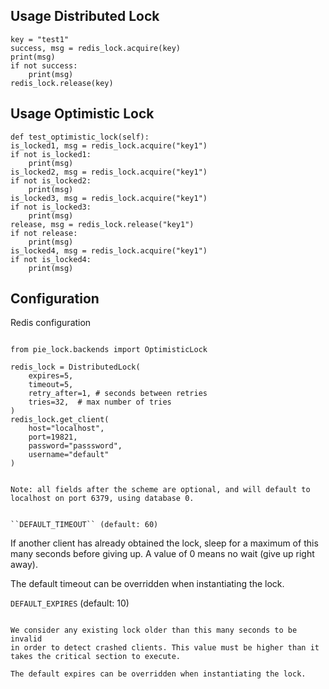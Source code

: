 Usage Distributed Lock
-----
    key = "test1"
    success, msg = redis_lock.acquire(key)
    print(msg)
    if not success:
        print(msg)
    redis_lock.release(key)


Usage Optimistic Lock
-----
    
    def test_optimistic_lock(self):
    is_locked1, msg = redis_lock.acquire("key1")
    if not is_locked1:
        print(msg)
    is_locked2, msg = redis_lock.acquire("key1")
    if not is_locked2:
        print(msg)
    is_locked3, msg = redis_lock.acquire("key1")
    if not is_locked3:
        print(msg)
    release, msg = redis_lock.release("key1")
    if not release:
        print(msg)
    is_locked4, msg = redis_lock.acquire("key1")
    if not is_locked4:
        print(msg)

Configuration
-------------

Redis configuration
~~~~~~~~

from pie_lock.backends import OptimisticLock

redis_lock = DistributedLock(
    expires=5,
    timeout=5,
    retry_after=1, # seconds between retries
    tries=32,  # max number of tries
)
redis_lock.get_client(
    host="localhost",
    port=19821,
    password="passsword",
    username="default"
)


Note: all fields after the scheme are optional, and will default to
localhost on port 6379, using database 0.


``DEFAULT_TIMEOUT`` (default: 60)
~~~~~~~~~~~~~~~~~~~~~~~~~~~~~~~~~

If another client has already obtained the lock, sleep for a maximum of
this many seconds before giving up. A value of 0 means no wait (give up
right away).

The default timeout can be overridden when instantiating the lock.

``DEFAULT_EXPIRES`` (default: 10)
~~~~~~~~~~~~~~~~~~~~~~~~~~~~~~~~~

We consider any existing lock older than this many seconds to be invalid
in order to detect crashed clients. This value must be higher than it
takes the critical section to execute.

The default expires can be overridden when instantiating the lock.

~~~~~~~~~~~~~~~~~~~~~~~~~~~~~~~~~~~~~~
